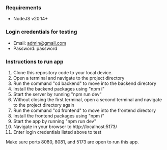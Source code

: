 ### Requirements
- NodeJS v20.14+

### Login credentials for testing
- Email: admin@gmail.com
- Password: password

### Instructions to run app
1. Clone this repository code to your local device.
2. Open a terminal and navigate to the project directory
3. Run the command "cd backend" to move into the backend directory
4. Install the backend packages using "npm i"
5. Start the server by running "npm run dev"
6. Without closing the first terminal, open a second terminal and navigate to the project directory again
7. Run the command "cd frontend" to move into the frontend directory
8. Install the frontend packages using "npm i"
9. Start the app by running "npm run dev"
10. Navigate in your browser to http://localhost:5173/
11. Enter login credentials listed above to test

Make sure ports 8080, 8081, and 5173 are open to run this app.

